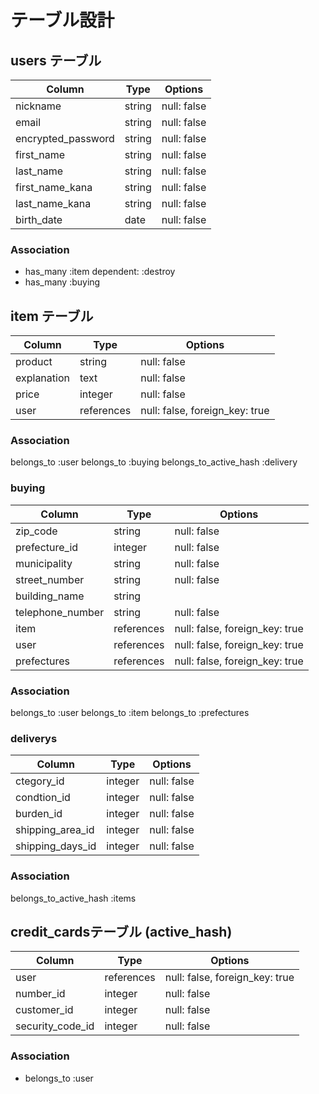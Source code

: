 # テーブル設計

## users テーブル

| Column             | Type   | Options     |
| ------------------ | ------ | ----------- |
| nickname           | string | null: false |
| email              | string | null: false |
| encrypted_password | string | null: false |
| first_name         | string | null: false |
| last_name          | string | null: false |
| first_name_kana    | string | null: false |
| last_name_kana     | string | null: false |
| birth_date         | date   | null: false |

### Association

- has_many :item        dependent: :destroy 
- has_many :buying       

## item テーブル

| Column           | Type       | Options                        |
| ---------------- | ---------- | ------------------------------ |
| product          | string     | null: false                    |
| explanation      | text       | null: false                    |
| price            | integer    | null: false                    |
| user             | references | null: false, foreign_key: true |

### Association

belongs_to :user
belongs_to :buying
belongs_to_active_hash :delivery

### buying

| Column           | Type       | Options                        |
| ---------------- | ---------- | ------------------------------ |
| zip_code         | string     | null: false                    |
| prefecture_id    | integer    | null: false                    |
| municipality     | string     | null: false                    |
| street_number    | string     | null: false                    |
| building_name    | string     |                                |
| telephone_number | string     | null: false                    |
| item             | references | null: false, foreign_key: true |
| user             | references | null: false, foreign_key: true |
| prefectures      | references | null: false, foreign_key: true |

### Association

belongs_to :user
belongs_to :item 
belongs_to :prefectures

### deliverys

| Column           | Type       | Options                        |
| ---------------- | ---------- | ------------------------------ |
| ctegory_id       | integer    | null: false                    |
| condtion_id      | integer    | null: false                    |
| burden_id        | integer    | null: false                    |
| shipping_area_id | integer    | null: false                    |
| shipping_days_id | integer    | null: false                    |

### Association

belongs_to_active_hash :items

## credit_cardsテーブル (active_hash)

| Column           | Type       | Options                        |
| ---------------- | ---------- | ------------------------------ |
| user             | references | null: false, foreign_key: true |
| number_id        | integer    | null: false                    |
| customer_id      | integer    | null: false                    |
| security_code_id | integer    | null: false                    |

### Association

- belongs_to :user